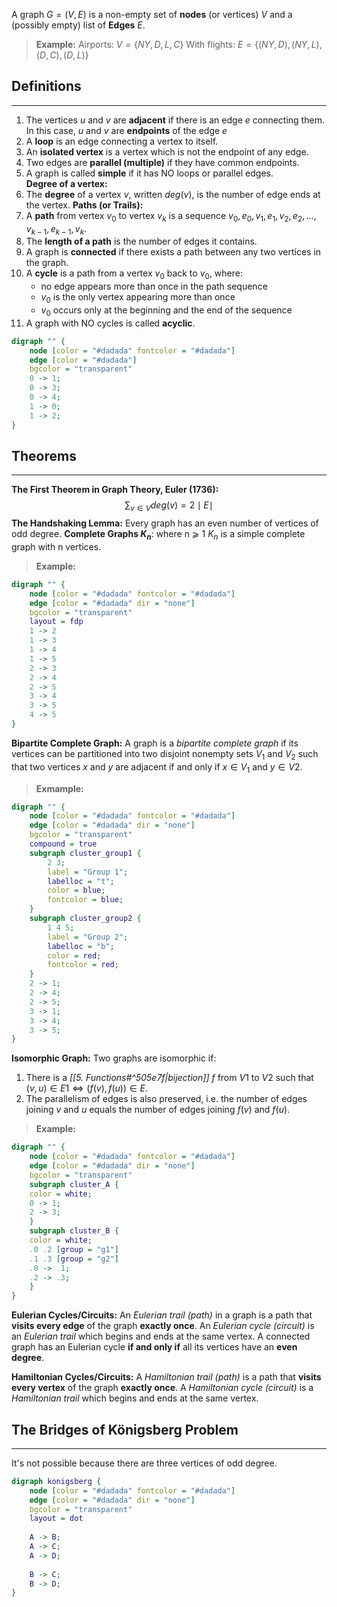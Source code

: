 A graph $G = (V, E)$ is a non-empty set of __nodes__ (or vertices) $V$ and a (possibly empty) list of __Edges__ $E$.

>__Example:__
>Airports: $V = \{NY, D, L, C\}$
>With flights: $E = \{(NY,D),(NY,L),(D,C),(D,L)\}$

## Definitions
---
1. The vertices $u$ and $v$ are __adjacent__ if there is an edge $e$ connecting them. In this case, $u$ and $v$ are __endpoints__ of the edge $e$
2. A __loop__ is an edge connecting a vertex to itself.
3. An __isolated vertex__ is a vertex which is not the endpoint of any edge.
4. Two edges are __parallel (multiple)__ if they have common endpoints.
5. A graph is called __simple__ if it has NO loops or parallel edges.   
__Degree of a vertex:__
1. The __degree__ of a vertex $v$, written $deg(v)$, is the number of edge ends at the vertex.
__Paths (or Trails):__
1. A __path__ from vertex $v_0$ to vertex $v_k$ is a sequence $v_0,e_0,v_1,e_1,v_2,e_2,\dots,v_{k-1},e_{k-1},v_k$.
2. The __length of a path__ is the number of edges it contains.
3. A graph is __connected__ if there exists a path between any two vertices in the graph.
4. A __cycle__ is a path from a vertex $v_0$ back to $v_0$, where:
	- no edge appears more than once in the path sequence
	- $v_0$ is the only vertex appearing more than once
	- $v_0$ occurs only at the beginning and the end of the sequence
5. A graph with NO cycles is called __acyclic__.

```dot
digraph "" {
	node [color = "#dadada" fontcolor = "#dadada"]
	edge [color = "#dadada"]
	bgcolor = "transparent"
	0 -> 1;
	0 -> 3;
	0 -> 4;
	1 -> 0;
	1 -> 2;
}
```

## Theorems
---
__The First Theorem in Graph Theory, Euler (1736):__$$\sum_{v \in V} deg(v) = 2\mid E\mid$$
__The Handshaking Lemma:__ Every graph has an even number of vertices of odd degree.
__Complete Graphs $K_n$__: where n ⩾ 1 $K_n$ is a simple complete graph with n vertices.
>__Example:__
```dot
digraph "" {
	node [color = "#dadada" fontcolor = "#dadada"]
	edge [color = "#dadada" dir = "none"]
	bgcolor = "transparent"
	layout = fdp
	1 -> 2
	1 -> 3
	1 -> 4
	1 -> 5
	2 -> 3
	2 -> 4
	2 -> 5
	3 -> 4
	3 -> 5
	4 -> 5
}
```
__Bipartite Complete Graph:__ A graph is a _bipartite complete graph_ if its vertices can be partitioned into two disjoint nonempty sets $V_1$ and $V_2$ such that two vertices $x$ and $y$ are adjacent if and only if $x \in V_1$ and $y \in V2$.
>__Exmample:__
```dot
digraph "" {
	node [color = "#dadada" fontcolor = "#dadada"]
	edge [color = "#dadada" dir = "none"]
	bgcolor = "transparent"
	compound = true
	subgraph cluster_group1 {
		2 3;
		label = "Group 1";
		labelloc = "t";
		color = blue;
		fontcolor = blue;
	}
	subgraph cluster_group2 {
		1 4 5;
		label = "Group 2";
		labelloc = "b";
		color = red;
		fontcolor = red;
	}
	2 -> 1;
	2 -> 4;
	2 -> 5;
	3 -> 1;
	3 -> 4;
	3 -> 5;
}
```

__Isomorphic Graph:__ Two graphs are isomorphic if:
1. There is a _[[5. Functions#^505e7f|bijection]] $f$_ from $V1$ to $V2$ such that $(v, u) ∈ E1 ⇔ (f(v), f(u)) ∈ E.$
2. The parallelism of edges is also preserved, i.e. the number of edges joining $v$ and $u$ equals the number of edges joining $f(v)$ and $f(u)$.
>__Example:__
```dot
digraph "" {
	node [color = "#dadada" fontcolor = "#dadada"]
	edge [color = "#dadada" dir = "none"]
	bgcolor = "transparent"
	subgraph cluster_A {
	color = white;
	0 -> 1;
	2 -> 3;
	}
	subgraph cluster_B {
	color = white;
	.0 .2 [group = "g1"]
	.1 .3 [group = "g2"]
	.0 -> .1;
	.2 -> .3;
	}
}
```

__Eulerian Cycles/Circuits:__
An _Eulerian trail (path)_ in a graph is a path that __visits every edge__ of the graph __exactly once__.
An _Eulerian cycle (circuit)_ is an _Eulerian trail_ which begins and ends at the same vertex.
A connected graph has an Eulerian cycle __if and only if__ all its vertices have an __even degree__.

__Hamiltonian Cycles/Circuits:__
A _Hamiltonian trail (path)_ is a path that __visits every vertex__ of the graph __exactly once__.
A _Hamiltonian cycle (circuit)_ is a _Hamiltonian trail_ which begins and ends at the same vertex.

## The Bridges of Königsberg Problem
---
It's not possible because there are three vertices of odd degree.

```dot
digraph konigsberg {
	node [color = "#dadada" fontcolor = "#dadada"]
	edge [color = "#dadada" dir = "none"]
	bgcolor = "transparent"
	layout = dot
	
	A -> B;
	A -> C;
	A -> D;
	
	B -> C;
	B -> D;
}
```
